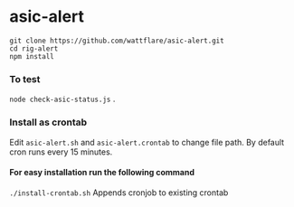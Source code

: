 # asic-alert

```
git clone https://github.com/wattflare/asic-alert.git
cd rig-alert
npm install
```
### To test
`node check-asic-status.js` . 
### Install as crontab
Edit `asic-alert.sh` and `asic-alert.crontab` to change file path. By default cron runs every 15 minutes.
#### For easy installation run the following command
`./install-crontab.sh` Appends cronjob to existing crontab  
